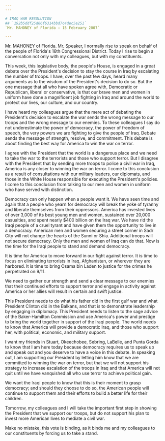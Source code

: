 ```yaml
---
---

# IRAQ WAR RESOLUTION
## `192b5ddf25d66f6314bbd7c4dec5e251`
`Mr. MAHONEY of Florida — 15 February 2007`

---
```



Mr. MAHONEY of Florida. Mr. Speaker, I normally rise to speak on 
behalf of the people of Florida's 16th Congressional District. Today I 
rise to begin a conversation not only with my colleagues, but with my 
constituents.

This week, this legislative body, the people's House, is engaged in a 
great debate over the President's decision to stay the course in Iraq 
by escalating the number of troops. I have, over the past few days, 
heard many arguments as to the wisdom of the President's decision to do 
so. But the one message that all who have spoken agree with, Democratic 
or Republican, liberal or conservative, is that our brave men and women 
in uniform have done a magnificent job fighting in Iraq and around the 
world to protect our lives, our culture, and our country.



I have heard my colleagues argue that the mere act of debating the 
President's decision to escalate the war sends the wrong message to our 
troops and the wrong message to our enemies. To these colleagues I say 
do not underestimate the power of democracy, the power of freedom of 
speech, the very powers we are fighting to give the people of Iraq. 
Debate sends the message of strength, resolve, and commitment. This 
debate is about finding the best way for America to win the war on 
terror.

I agree with the President that the world is a dangerous place and we 
need to take the war to the terrorists and those who support terror. 
But I disagree with the President that by sending more troops to police 
a civil war in Iraq, America is any closer to winning the war on 
terror. I come to this conclusion as a result of consultations with our 
military leaders, our diplomats, and those in the White House 
responsible for executing the President's policies. I come to this 
conclusion from talking to our men and women in uniform who have served 
with distinction.

Democracy can only happen when a people want it. We have seen time 
and again that a people who yearn for democracy will break the yoke of 
tyranny and liberate themselves from their oppressors. America has 
invested lives of over 3,000 of its best young men and women, sustained 
over 20,000 casualties, and spent nearly $400 billion on the Iraq war. 
We have rid the Iraqi people of a cruel tyrant and have given them the 
opportunity to live in a democracy. American men and women securing a 
street corner in Sadr City will not change the hearts of the Sunni or 
Shia. Additional troops will not secure democracy. Only the men and 
women of Iraq can do that. Now is the time for the Iraqi people to 
stand and demand democracy.

It is time for America to move forward in our fight against terror. 
It is time to focus on eliminating terrorists in Iraq, Afghanistan, or 
wherever they are harbored. It is time to bring Osama bin Laden to 
justice for the crimes he perpetrated on 9/11.

We need to gather our strength and send a clear message to our 
enemies that their continued efforts to support terror and engage in 
activity against America or her allies will result in certain and swift 
justice.

This President needs to do what his father did in the first gulf war 
and what President Clinton did in the Balkans, and that is to 
demonstrate leadership by engaging in diplomacy. This President needs 
to listen to the sage advice of the Baker-Hamilton Commission and use 
America's power and prestige to bring the world together in support of 
the Iraqi people. The world needs to know that America will provide a 
democratic Iraq, and those who support her, with political, economic, 
and military support.

I want my friends in Stuart, Okeechobee, Sebring, LaBelle, and Punta 
Gorda to know that I am here today because democracy requires us to 
speak up and speak out and you deserve to have a voice in this debate. 
In speaking out, I am supporting our President by letting him know that 
we are committed to winning the war on terror, but that we will not 
support his strategy to increase escalation of the troops in Iraq and 
that America will not quit until we have vanquished all who use terror 
to achieve political gain.

We want the Iraqi people to know that this is their moment to grasp 
democracy; and should they choose to do so, the American people will 
continue to support them and their efforts to build a better life for 
their children.

Tomorrow, my colleagues and I will take the important first step in 
showing the President that we support our troops, but do not support 
his plan to invest more American lives to mediate a civil war.

Make no mistake, this vote is binding, as it binds me and my 
colleagues to our constituents by forcing us to take a stand.